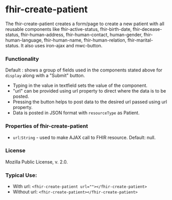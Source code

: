 # fhir-create-patient  

The fhir-create-patient creates a form/page to create a new patient with all reusable components like fhir-active-status,
fhir-birth-date, fhir-decease-status, fhir-human-address, fhir-human-contact, human-gender, fhir-human-language, fhir-human-name,
fhir-human-relation, fhir-marital-status. It also uses iron-ajax and mwc-button.

### Functionality
  Default : shows a group of fields used in the components stated above for `display` along with a "Submit" button. 
* Typing in the value in textfield sets the value of the component.
* "url" can be provided using url property to direct where the data is to be posted.
* Pressing the button helps to post data to the desired url passed using url property.
* Data is posted in JSON format with `resourceType` as Patient.
### Properties of fhir-create-patient
 * `url`:`String` - used to make AJAX call to FHIR resource. Default: null.
 ### License
 Mozilla Public License, v. 2.0.
 
 ### Typical Use:
 * With url:
 `<fhir-create-patient url=""></fhir-create-patient>`
 * Without url:
  `<fhir-create-patient></fhir-create-patient>`
